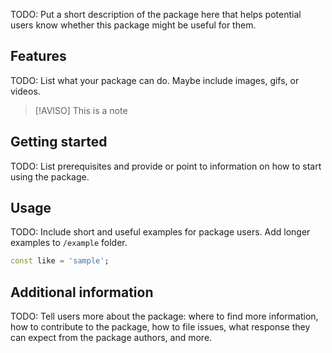 TODO: Put a short description of the package here that helps potential users
know whether this package might be useful for them.

## Features

TODO: List what your package can do. Maybe include images, gifs, or videos.

> [!AVISO]
> This is a note

## Getting started

TODO: List prerequisites and provide or point to information on how to
start using the package.

## Usage

TODO: Include short and useful examples for package users. Add longer examples
to `/example` folder.

```dart
const like = 'sample';
```

## Additional information

TODO: Tell users more about the package: where to find more information, how to
contribute to the package, how to file issues, what response they can expect
from the package authors, and more.
